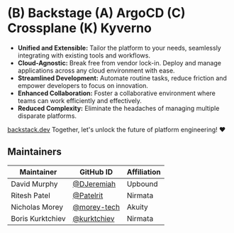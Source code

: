 # (B) Backstage (A) ArgoCD (C) Crossplane (K) Kyverno

-  **Unified and Extensible:** Tailor the platform to your needs, seamlessly integrating with existing tools and workflows.
-  **Cloud-Agnostic:** Break free from vendor lock-in. Deploy and manage applications across any cloud environment with ease.
-  **Streamlined Development:** Automate routine tasks, reduce friction and empower developers to focus on innovation.
-  **Enhanced Collaboration:** Foster a collaborative environment where teams can work efficiently and effectively.
-  **Reduced Complexity:** Eliminate the headaches of managing multiple disparate platforms.
  
[backstack.dev](backstack.dev) Together, let's unlock the future of platform engineering! ❤️

## Maintainers

| Maintainer               | GitHub ID                                              | Affiliation               |
|--------------------------|--------------------------------------------------------|---------------------------|
| David Murphy             | [@DJeremiah](https://github.com/djeremiah)             | Upbound                   |
| Ritesh Patel             | [@Patelrit](https://github.com/patelrit)               | Nirmata                   |
| Nicholas Morey           | [@morey-tech](https://github.com/morey-tech)           | Akuity                    |
| Boris Kurktchiev         | [@kurktchiev](https://github.com/kurktchiev)           | Nirmata                   |

